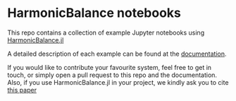 # HarmonicBalance notebooks

This repo contains a collection of example Jupyter notebooks using [HarmonicBalance.jl](https://github.com/QuantumEngineeredSystems/HarmonicBalance.jl)

A detailed description of each example can be found at the [documentation](https://QuantumEngineeredSystems.github.io/HarmonicBalance.jl/).

If you would like to contribute your favourite system, feel free to get in touch, or simply open a pull request to this repo and the documentation. Also, if you use HarmonicBalance.jl in your project, we kindly ask you to cite [this paper](https://scipost.org/SciPostPhysCodeb.6)


